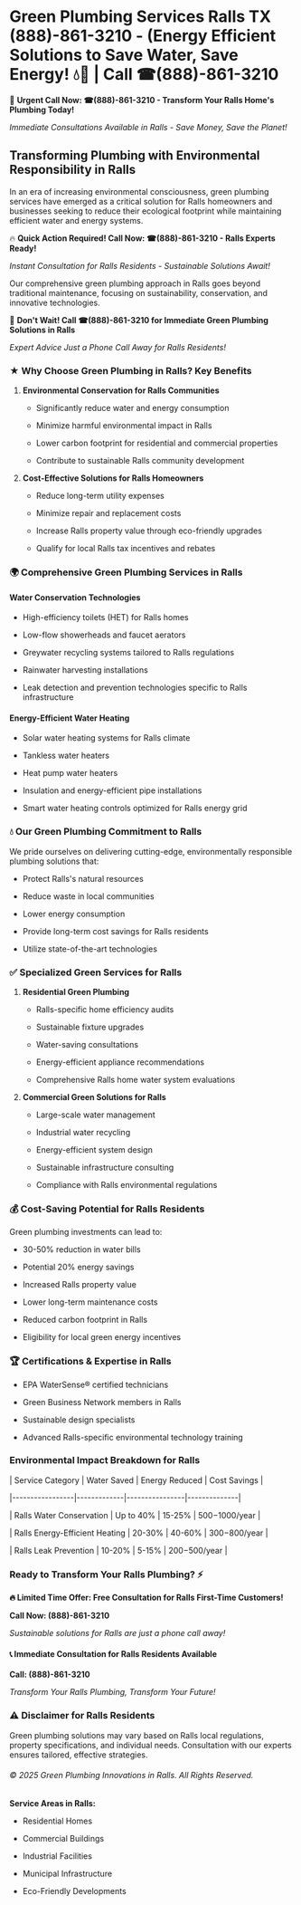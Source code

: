 # Green Plumbing Services Ralls TX (888)-861-3210 - (Energy Efficient Solutions to Save Water, Save Energy! 💧🌿 | Call ☎(888)-861-3210

🚨 **Urgent Call Now: ☎(888)-861-3210 - Transform Your Ralls Home's Plumbing Today!**
*Immediate Consultations Available in Ralls - Save Money, Save the Planet!*

## Transforming Plumbing with Environmental Responsibility in Ralls

In an era of increasing environmental consciousness, green plumbing services have emerged as a critical solution for Ralls homeowners and businesses seeking to reduce their ecological footprint while maintaining efficient water and energy systems. 

🔥 **Quick Action Required! Call Now: ☎(888)-861-3210 - Ralls Experts Ready!**
*Instant Consultation for Ralls Residents - Sustainable Solutions Await!*

Our comprehensive green plumbing approach in Ralls goes beyond traditional maintenance, focusing on sustainability, conservation, and innovative technologies.

🚨 **Don't Wait! Call ☎(888)-861-3210 for Immediate Green Plumbing Solutions in Ralls**
*Expert Advice Just a Phone Call Away for Ralls Residents!*

### ★ Why Choose Green Plumbing in Ralls? Key Benefits

1. **Environmental Conservation for Ralls Communities** 
   - Significantly reduce water and energy consumption
   - Minimize harmful environmental impact in Ralls
   - Lower carbon footprint for residential and commercial properties
   - Contribute to sustainable Ralls community development

2. **Cost-Effective Solutions for Ralls Homeowners** 
   - Reduce long-term utility expenses
   - Minimize repair and replacement costs
   - Increase Ralls property value through eco-friendly upgrades
   - Qualify for local Ralls tax incentives and rebates

### 🌍 Comprehensive Green Plumbing Services in Ralls

#### Water Conservation Technologies
- High-efficiency toilets (HET) for Ralls homes
- Low-flow showerheads and faucet aerators
- Greywater recycling systems tailored to Ralls regulations
- Rainwater harvesting installations
- Leak detection and prevention technologies specific to Ralls infrastructure

#### Energy-Efficient Water Heating
- Solar water heating systems for Ralls climate
- Tankless water heaters
- Heat pump water heaters
- Insulation and energy-efficient pipe installations
- Smart water heating controls optimized for Ralls energy grid

### 💧 Our Green Plumbing Commitment to Ralls

We pride ourselves on delivering cutting-edge, environmentally responsible plumbing solutions that:
- Protect Ralls's natural resources
- Reduce waste in local communities
- Lower energy consumption
- Provide long-term cost savings for Ralls residents
- Utilize state-of-the-art technologies

### ✅ Specialized Green Services for Ralls

1. **Residential Green Plumbing**
   - Ralls-specific home efficiency audits
   - Sustainable fixture upgrades
   - Water-saving consultations
   - Energy-efficient appliance recommendations
   - Comprehensive Ralls home water system evaluations

2. **Commercial Green Solutions for Ralls**
   - Large-scale water management
   - Industrial water recycling
   - Energy-efficient system design
   - Sustainable infrastructure consulting
   - Compliance with Ralls environmental regulations

### 💰 Cost-Saving Potential for Ralls Residents

Green plumbing investments can lead to:
- 30-50% reduction in water bills
- Potential 20% energy savings
- Increased Ralls property value
- Lower long-term maintenance costs
- Reduced carbon footprint in Ralls
- Eligibility for local green energy incentives

### 🏆 Certifications & Expertise in Ralls

- EPA WaterSense® certified technicians
- Green Business Network members in Ralls
- Sustainable design specialists
- Advanced Ralls-specific environmental technology training

### Environmental Impact Breakdown for Ralls

| Service Category | Water Saved | Energy Reduced | Cost Savings |
|-----------------|-------------|----------------|--------------|
| Ralls Water Conservation | Up to 40% | 15-25% | $500-$1000/year |
| Ralls Energy-Efficient Heating | 20-30% | 40-60% | $300-$800/year |
| Ralls Leak Prevention | 10-20% | 5-15% | $200-$500/year |

### Ready to Transform Your Ralls Plumbing? ⚡

**🔥 Limited Time Offer: Free Consultation for Ralls First-Time Customers!**

**Call Now: (888)-861-3210**
*Sustainable solutions for Ralls are just a phone call away!*

#### 📞 Immediate Consultation for Ralls Residents Available

**Call: (888)-861-3210**
*Transform Your Ralls Plumbing, Transform Your Future!*

### ⚠️ Disclaimer for Ralls Residents

Green plumbing solutions may vary based on Ralls local regulations, property specifications, and individual needs. Consultation with our experts ensures tailored, effective strategies.

###### © 2025 Green Plumbing Innovations in Ralls. All Rights Reserved.

**Service Areas in Ralls:** 
- Residential Homes
- Commercial Buildings
- Industrial Facilities
- Municipal Infrastructure
- Eco-Friendly Developments